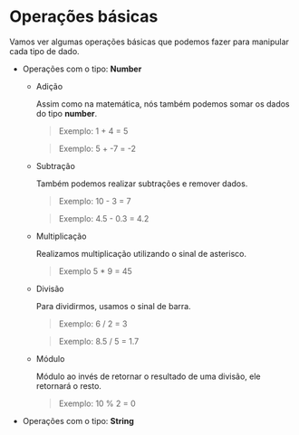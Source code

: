 # Operações básicas

Vamos ver algumas operações básicas que podemos fazer para manipular cada tipo de dado.

- Operações com o tipo: ************Number************
    - Adição
        
        Assim como na matemática, nós também podemos somar os dados do tipo ************number************.
        
        > Exemplo: 1 + 4 = 5
        > 
        
        > Exemplo: 5 + -7 = -2
        > 
    - Subtração
        
        Também podemos realizar subtrações e remover dados.
        
        > Exemplo: 10 - 3 = 7
        > 
        
        > Exemplo: 4.5 - 0.3 = 4.2
        > 
    - Multiplicação
        
        Realizamos multiplicação utilizando o sinal de asterisco.
        
        > Exemplo 5 * 9 = 45
        > 
    - Divisão
        
        Para dividirmos, usamos o sinal de barra.
        
        > Exemplo: 6 / 2 = 3
        > 
        
        > Exemplo: 8.5 / 5 = 1.7
        > 
    - Módulo
        
        Módulo ao invés de retornar o resultado de uma divisão, ele retornará o resto.
        
        > Exemplo: 10 % 2 = 0
        > 
- Operações com o tipo: ************String************